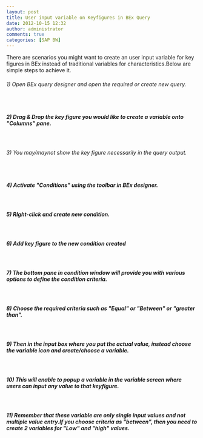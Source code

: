 ```yaml
---
layout: post
title: User input variable on Keyfigures in BEx Query
date: 2012-10-15 12:32
author: administrator
comments: true
categories: [SAP BW]
---
```

There are scenarios you might want to create an user input variable for key figures in BEx instead of traditional variables for characteristics.Below are simple steps to achieve it.<br/><h6>1) Open BEx query designer and open the required or create new query.</h6><br/><h5>2) Drag &amp; Drop the key figure you would like to create a variable onto "Columns" pane.</h5><br/><h6>3) You may/maynot show the key figure necessarily in the query output.</h6><br/><h5>4) Activate "Conditions" using the toolbar in BEx designer.</h5><br/><h5>5) RIght-click and create new condition.</h5><br/><h5>6) Add key figure to the new condition created</h5><br/><h5>7) The bottom pane in condition window will provide you with various options to define the condition criteria.</h5><br/><h5>8) Choose the required criteria such as "Equal" or "Between" or "greater than".</h5><br/><h5>9) Then in the input box where you put the actual value, instead choose the variable icon and create/choose a variable.</h5><br/><h5>10) This will enable to popup a variable in the variable screen where users can input any value to that keyfigure.</h5><br/><h5>11) Remember that these variable are only single input values and not multiple value entry.If you choose criteria as "between", then you need to create 2 variables for "Low" and "high" values.</h5>
